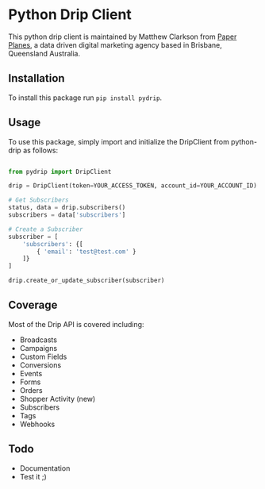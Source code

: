 # Python Drip Client

This python drip client is maintained by Matthew Clarkson from [Paper Planes](https://flypaperplanes.co), a data driven digital marketing agency based in Brisbane, Queensland Australia.

## Installation

To install this package run `pip install pydrip`.

## Usage

To use this package, simply import and initialize the DripClient from python-drip as follows:

```python

from pydrip import DripClient

drip = DripClient(token=YOUR_ACCESS_TOKEN, account_id=YOUR_ACCOUNT_ID)

# Get Subscribers
status, data = drip.subscribers()
subscribers = data['subscribers']

# Create a Subscriber
subscriber = [
    'subscribers': {[
        { 'email': 'test@test.com' }
    ]}
]

drip.create_or_update_subscriber(subscriber)

```

## Coverage

Most of the Drip API is covered including:

- Broadcasts
- Campaigns
- Custom Fields
- Conversions
- Events
- Forms
- Orders
- Shopper Activity (new)
- Subscribers
- Tags
- Webhooks

## Todo
- Documentation
- Test it ;)

